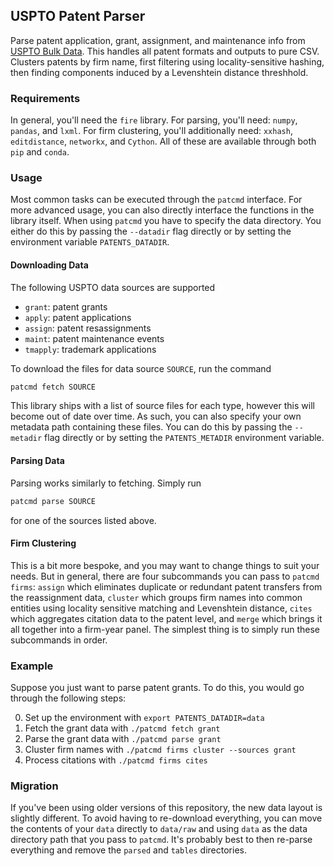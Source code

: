 ## USPTO Patent Parser

Parse patent application, grant, assignment, and maintenance info from [USPTO Bulk Data](https://bulkdata.uspto.gov/). This handles all patent formats and outputs to pure CSV. Clusters patents by firm name, first filtering using locality-sensitive hashing, then finding components induced by a Levenshtein distance threshhold.

### Requirements

In general, you'll need the `fire` library. For parsing, you'll need: `numpy`, `pandas`, and `lxml`. For firm clustering, you'll additionally need: `xxhash`, `editdistance`, `networkx`, and `Cython`. All of these are available through both `pip` and `conda`.

### Usage

Most common tasks can be executed through the `patcmd` interface. For more advanced usage, you can also directly interface the functions in the library itself. When using `patcmd` you have to specify the data directory. You either do this by passing the `--datadir` flag directly or by setting the environment variable `PATENTS_DATADIR`.

#### Downloading Data

The following USPTO data sources are supported
- `grant`: patent grants
- `apply`: patent applications
- `assign`: patent resassignments
- `maint`: patent maintenance events
- `tmapply`: trademark applications

To download the files for data source `SOURCE`, run the command
``` bash
patcmd fetch SOURCE
```

This library ships with a list of source files for each type, however this will become out of date over time. As such, you can also specify your own metadata path containing these files. You can do this by passing the `--metadir` flag directly or by setting the `PATENTS_METADIR` environment variable.

#### Parsing Data

Parsing works similarly to fetching. Simply run
``` bash
patcmd parse SOURCE
```
for one of the sources listed above.

#### Firm Clustering

This is a bit more bespoke, and you may want to change things to suit your needs. But in general, there are four subcommands you can pass to `patcmd firms`: `assign` which eliminates duplicate or redundant patent transfers from the reassignment data, `cluster` which groups firm names into common entities using locality sensitive matching and Levenshtein distance, `cites` which aggregates citation data to the patent level, and `merge` which brings it all together into a firm-year panel. The simplest thing is to simply run these subcommands in order.

### Example

Suppose you just want to parse patent grants. To do this, you would go through the following steps:

0. Set up the environment with `export PATENTS_DATADIR=data`
1. Fetch the grant data with `./patcmd fetch grant`
2. Parse the grant data with `./patcmd parse grant`
4. Cluster firm names with `./patcmd firms cluster --sources grant`
5. Process citations with `./patcmd firms cites`

### Migration

If you've been using older versions of this repository, the new data layout is slightly different. To avoid having to re-download everything, you can move the contents of your `data` directly to `data/raw` and using `data` as the data directory path that you pass to `patcmd`. It's probably best to then re-parse everything and remove the `parsed` and `tables` directories.

